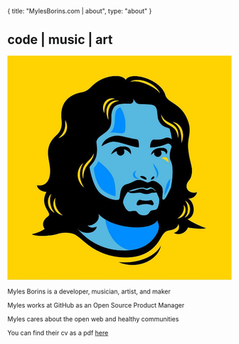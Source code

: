 {
  title: "MylesBorins.com | about",
  type: "about"
}
# code | music | art
![a picture of Myles](/images/me.jpg)

Myles Borins is a developer, musician, artist, and maker

Myles works at GitHub as an Open Source Product Manager

Myles cares about the open web and healthy communities

You can find their cv as a pdf [here](http://MylesBorins.com/cv.pdf)
